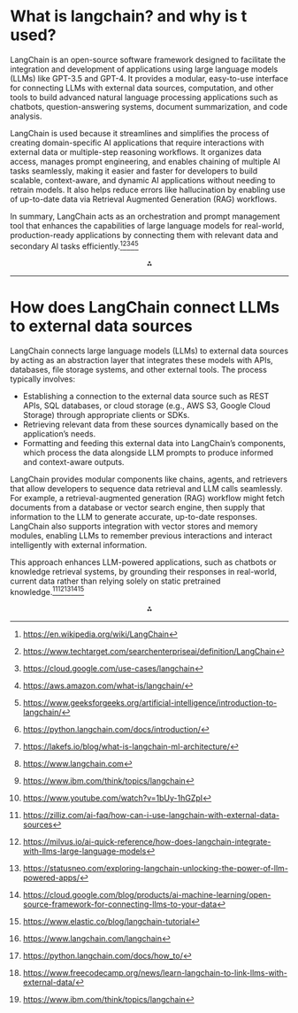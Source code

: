 # What is langchain? and why is t used?

LangChain is an open-source software framework designed to facilitate the integration and development of applications using large language models (LLMs) like GPT-3.5 and GPT-4. It provides a modular, easy-to-use interface for connecting LLMs with external data sources, computation, and other tools to build advanced natural language processing applications such as chatbots, question-answering systems, document summarization, and code analysis.

LangChain is used because it streamlines and simplifies the process of creating domain-specific AI applications that require interactions with external data or multiple-step reasoning workflows. It organizes data access, manages prompt engineering, and enables chaining of multiple AI tasks seamlessly, making it easier and faster for developers to build scalable, context-aware, and dynamic AI applications without needing to retrain models. It also helps reduce errors like hallucination by enabling use of up-to-date data via Retrieval Augmented Generation (RAG) workflows.

In summary, LangChain acts as an orchestration and prompt management tool that enhances the capabilities of large language models for real-world, production-ready applications by connecting them with relevant data and secondary AI tasks efficiently.[^1_1][^1_2][^1_3][^1_5][^1_6]
<span style="display:none">[^1_10][^1_4][^1_7][^1_8][^1_9]</span>

<div style="text-align: center">⁂</div>

[^1_1]: https://en.wikipedia.org/wiki/LangChain

[^1_2]: https://www.techtarget.com/searchenterpriseai/definition/LangChain

[^1_3]: https://cloud.google.com/use-cases/langchain

[^1_4]: https://lakefs.io/blog/what-is-langchain-ml-architecture/

[^1_5]: https://aws.amazon.com/what-is/langchain/

[^1_6]: https://www.geeksforgeeks.org/artificial-intelligence/introduction-to-langchain/

[^1_7]: https://www.langchain.com

[^1_8]: https://www.ibm.com/think/topics/langchain

[^1_9]: https://www.youtube.com/watch?v=1bUy-1hGZpI

[^1_10]: https://python.langchain.com/docs/introduction/


---

# How does LangChain connect LLMs to external data sources

LangChain connects large language models (LLMs) to external data sources by acting as an abstraction layer that integrates these models with APIs, databases, file storage systems, and other external tools. The process typically involves:

- Establishing a connection to the external data source such as REST APIs, SQL databases, or cloud storage (e.g., AWS S3, Google Cloud Storage) through appropriate clients or SDKs.
- Retrieving relevant data from these sources dynamically based on the application’s needs.
- Formatting and feeding this external data into LangChain’s components, which process the data alongside LLM prompts to produce informed and context-aware outputs.

LangChain provides modular components like chains, agents, and retrievers that allow developers to sequence data retrieval and LLM calls seamlessly. For example, a retrieval-augmented generation (RAG) workflow might fetch documents from a database or vector search engine, then supply that information to the LLM to generate accurate, up-to-date responses. LangChain also supports integration with vector stores and memory modules, enabling LLMs to remember previous interactions and interact intelligently with external information.

This approach enhances LLM-powered applications, such as chatbots or knowledge retrieval systems, by grounding their responses in real-world, current data rather than relying solely on static pretrained knowledge.[^2_1][^2_2][^2_3][^2_4][^2_6]
<span style="display:none">[^2_5][^2_7][^2_8][^2_9]</span>

<div style="text-align: center">⁂</div>

[^2_1]: https://zilliz.com/ai-faq/how-can-i-use-langchain-with-external-data-sources

[^2_2]: https://milvus.io/ai-quick-reference/how-does-langchain-integrate-with-llms-large-language-models

[^2_3]: https://statusneo.com/exploring-langchain-unlocking-the-power-of-llm-powered-apps/

[^2_4]: https://cloud.google.com/blog/products/ai-machine-learning/open-source-framework-for-connecting-llms-to-your-data

[^2_5]: https://www.langchain.com/langchain

[^2_6]: https://www.elastic.co/blog/langchain-tutorial

[^2_7]: https://python.langchain.com/docs/how_to/

[^2_8]: https://www.freecodecamp.org/news/learn-langchain-to-link-llms-with-external-data/

[^2_9]: https://www.ibm.com/think/topics/langchain

